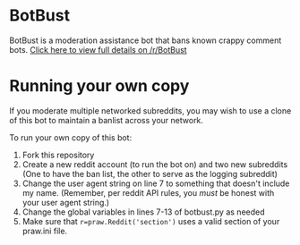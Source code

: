# BotBust

BotBust is a moderation assistance bot that bans known crappy comment bots. [Click here to view full details on /r/BotBust](https://redd.it/5092dg)

# Running your own copy

If you moderate multiple networked subreddits, you may wish to use a clone of this bot to maintain a banlist across your network.

To run your own copy of this bot:

1. Fork this repository
2. Create a new reddit account (to run the bot on) and two new subreddits (One to have the ban list, the other to serve as the logging subreddit)
3. Change the user agent string on line 7 to something that doesn't include my name. (Remember, per reddit API rules, you *must* be honest with your user agent string.)
4. Change the global variables in lines 7-13 of botbust.py as needed
5. Make sure that `r=praw.Reddit('section')` uses a valid section of your praw.ini file.
